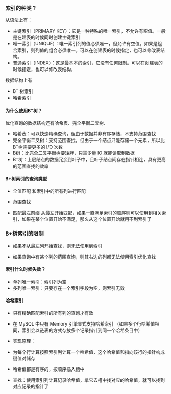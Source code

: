 ### 索引的种类？

从语法上有：

- 主键索引（PRIMARY KEY）：它是一种特殊的唯一索引，不允许有空值。一般是在建表的时候同时创建主键索引
- 唯一索引（UNIQUE）：唯一索引列的值必须唯一，但允许有空值。如果是组合索引，则列值的组合必须唯一。可以在创建表的时候指定，也可以修改表结构。
- 普通索引（INDEX）：这是最基本的索引，它没有任何限制。可以在创建表的时候指定，也可以修改表结构，

数据结构上有

- B<sup>+</sup> 树索引
- 哈希索引

#### 为什么使用B<sup>+</sup>树？

优化查询的数据结构还有哈希表、完全平衡二叉树、

- 哈希表：可以快速精确查询，但由于数据并非有序存储，不支持范围查找
- 完全平衡二叉树：支持范围查找，但由于一个结点只能存储一个元素，所以比B<sup>+</sup>树需要更多的 I/O 次数
- B树：比完全二叉平衡树要矮胖，只需少量 IO 就能读取到数据
- B<sup>+</sup>树：上层结点的数据冗余到叶子中，且叶子结点间存在指针相连，具有更高的范围查找的效率

#### B+树索引的查询类型

- 全值匹配 
  和索引中的所有列进行匹配
- 范围查找

- 匹配最左前缀 
  从最左开始匹配，如果一直满足索引的顺序则可以使用到相关索引，如果在某个位置开始不满足，那么从这个位置开始就用不到索引了

### B+树索引的限制

- 如果不从最左列开始查找，则无法使用到索引

- 如果查询中有某个列的范围查询，则其右边的列都无法使用索引优化查找

#### 索引什么时候失效？

- 单列唯一索引：索引列为空
- 多列唯一索引：只要存在一个索引字段为空，则索引无效

#### 哈希索引

- 只有精确匹配索引的所有列的查询才有效

- 在 MySQL 中只有 Memory 引擎显式支持哈希索引 
  （如果多个行哈希值相同，索引会以链表的方式存放多个记录指针到同一个哈希条目中）

- 实现原理：

- 为每个行计算按照索引列计算一个哈希值，这个哈希值和指向该行的指针构成键值对储存

- 哈希值都是有序的，按顺序插入槽中

- 查找：使用索引列计算记录哈希值，拿它去槽中找对应的哈希值，就可以找到对应记录的指针了